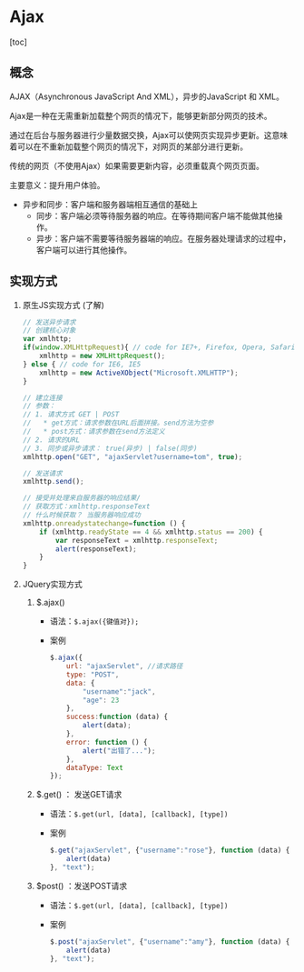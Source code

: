 # Ajax

[toc]

## 概念

AJAX（Asynchronous JavaScript And XML），异步的JavaScript 和 XML。

Ajax是一种在无需重新加载整个网页的情况下，能够更新部分网页的技术。

通过在后台与服务器进行少量数据交换，Ajax可以使网页实现异步更新。这意味着可以在不重新加载整个网页的情况下，对网页的某部分进行更新。

传统的网页（不使用Ajax）如果需要更新内容，必须重载真个网页页面。

主要意义：提升用户体验。

* 异步和同步：客户端和服务器端相互通信的基础上
  * 同步：客户端必须等待服务器的响应。在等待期间客户端不能做其他操作。
  * 异步：客户端不需要等待服务器端的响应。在服务器处理请求的过程中，客户端可以进行其他操作。

## 实现方式

1. 原生JS实现方式 (了解)

   ```javascript
   // 发送异步请求
   // 创建核心对象
   var xmlhttp;
   if(window.XMLHttpRequest){ // code for IE7+, Firefox, Opera, Safari
       xmlhttp = new XMLHttpRequest();
   } else { // code for IE6, IE5
       xmlhttp = new ActiveXObject("Microsoft.XMLHTTP");
   }
   
   // 建立连接
   // 参数：
   // 1. 请求方式 GET | POST
   //   * get方式：请求参数在URL后面拼接。send方法为空参
   //   * post方式：请求参数在send方法定义
   // 2. 请求的URL
   // 3. 同步或异步请求： true(异步) | false(同步)
   xmlhttp.open("GET", "ajaxServlet?username=tom", true);
   
   // 发送请求
   xmlhttp.send();
   
   // 接受并处理来自服务器的响应结果/
   // 获取方式：xmlhttp.responseText
   // 什么时候获取？ 当服务器响应成功
   xmlhttp.onreadystatechange=function () {
       if (xmlhttp.readyState == 4 && xmlhttp.status == 200) {
           var responseText = xmlhttp.responseText;
           alert(responseText);
       }
   }
   ```

2. JQuery实现方式

   1. $.ajax()

      * 语法：`$.ajax({键值对});`

      * 案例

        ```javascript
        $.ajax({
            url: "ajaxServlet", //请求路径
            type: "POST",
            data: {
                "username":"jack",
                "age": 23
            },
            success:function (data) {
                alert(data);
            },
            error: function () {
                alert("出错了...");
            },
            dataType: Text
        });
        ```

   2. $.get() ： 发送GET请求

      * 语法：`$.get(url, [data], [callback], [type])`

      * 案例

        ```javascript
        $.get("ajaxServlet", {"username":"rose"}, function (data) {
            alert(data)
        }, "text");
        ```

   3. $post() ：发送POST请求

      * 语法：`$.get(url, [data], [callback], [type])`

      * 案例

        ```javascript
        $.post("ajaxServlet", {"username":"amy"}, function (data) {
            alert(data)
        }, "text");
        ```